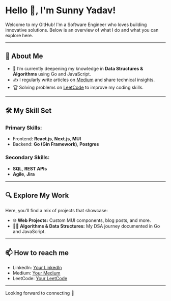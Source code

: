 # Hello 👋, I'm Sunny Yadav!

Welcome to my GitHub! I'm a Software Engineer who loves building innovative solutions. Below is an overview of what I do and what you can explore here.

---

## 🚀 About Me

- 🌱 I’m currently deepening my knowledge in **Data Structures & Algorithms** using Go and JavaScript.
- ✍️ I regularly write articles on [Medium](https://medium.com/@sunnyyadav30/) and share technical insights.
- 🏆 Solving problems on [LeetCode](https://leetcode.com/u/sunnyyv30/) to improve my coding skills.

---

## 🛠️ My Skill Set

### **Primary Skills:**
- Frontend: **React.js**, **Next.js**, **MUI**
- Backend: **Go (Gin Framework)**, **Postgres**

### **Secondary Skills:**
- **SQL**, **REST APIs**
- **Agile**, **Jira**

---

## 🔍 Explore My Work

Here, you'll find a mix of projects that showcase:
- 🌐 **Web Projects:** Custom MUI components, blog posts, and more.
- 🧑‍💻 **Algorithms & Data Structures:** My DSA journey documented in Go and JavaScript.

---

## 📫 How to reach me

- LinkedIn: [Your LinkedIn](https://www.linkedin.com/in/sunnyyadav3004/)
- Medium: [Your Medium](https://medium.com/@sunnyyadav30/)
- LeetCode: [Your LeetCode](https://leetcode.com/u/sunnyyv30/)

---

Looking forward to connecting 🚀

